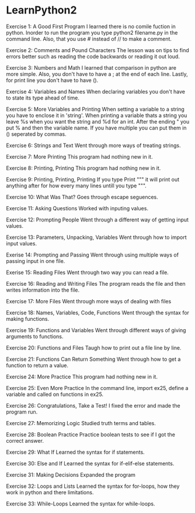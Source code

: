 # LearnPython2 

Exercise 1: A Good First Program
I learned there is no comile fuction in python. Inorder to run the program
you type python2 filename.py in the command line. Also, that you use # 
instead of // to make a comment. 

Exercise 2: Comments and Pound Characters
The lesson was on tips to find errors better such as reading the code 
backwards or reading it out loud. 

Exercise 3: Numbers and Math
I learned that comparison in python are more simple. Also, you don't have 
to have a ; at the end of each line. Lastly, for print line you don't have 
to have (). 

Exercise 4: Variables and Names
When declaring variables you don't have to state its type ahead of time. 

Exercise 5: More Variables and Printing
When setting a variable to a string you have to enclose it in 'string'. 
When printing a variable thats a string you leave %s when you want the 
string and %d for an int. After the ending " you put % and then the 
variable name. If you have multiple you can put them in () seperated by 
commas. 

Exercise 6: Strings and Text
Went through more ways of treating strings.

Exercise 7: More Printing
This program had nothing new in it. 

Exercise 8: Printing, Printing
This program had nothing new in it. 

Exercise 9: Printing, Printing, Printing
If you type Print """ it will print out anything after for how every many lines untill you type """.

Exercise 10: What Was That?
Goes through escape seguences.

Exercise 11: Asking Questions
Worked with inputing values.

Exercise 12: Prompting People
Went through a different way of getting input values.

Exercise 13: Parameters, Unpacking, Variables
Went through how to import input values.

Exerise 14: Prompting and Passing
Went through using multiple ways of passing input in one file.

Exerise 15: Reading Files
Went through two way you can read a file.

Exercise 16: Reading and Writing Files
The program reads the file and then writes information into the file.

Exercise 17: More Files
Went through more ways of dealing with files

Exercise 18: Names, Variables, Code, Functions
Went through the syntax for making functions.

Exercise 19: Functions and Variables
Went through different ways of giving arguments to functions. 

Exercise 20: Functions and Files
Taugh how to print out a file line by line.

Exercise 21: Functions Can Return Something
Went through how to get a function to return a value.

Exercise 24: More Practice 
This program had nothing new in it.

Exercise 25: Even More Practice
In the command line, import ex25, define a variable and called on functions in ex25. 

Exercise 26: Congratulations, Take a Test!
I fixed the error and made the program run.

Exercise 27: Memorizing Logic
Studied truth terms and tables. 

Exercise 28: Boolean Practice
Practice boolean tests to see if I got the correct answer.

Exercise 29: What If
Learned the syntax for if statements. 

Exercise 30: Else and If
Learned the syntax for if-elif-else statements.

Exercise 31: Making Decisions
Expanded the program

Exercise 32: Loops and Lists
Learned the syntax for for-loops, how they work in python and there limitations.

Exercise 33: While-Loops
Learned the syntax for while-loops. 
